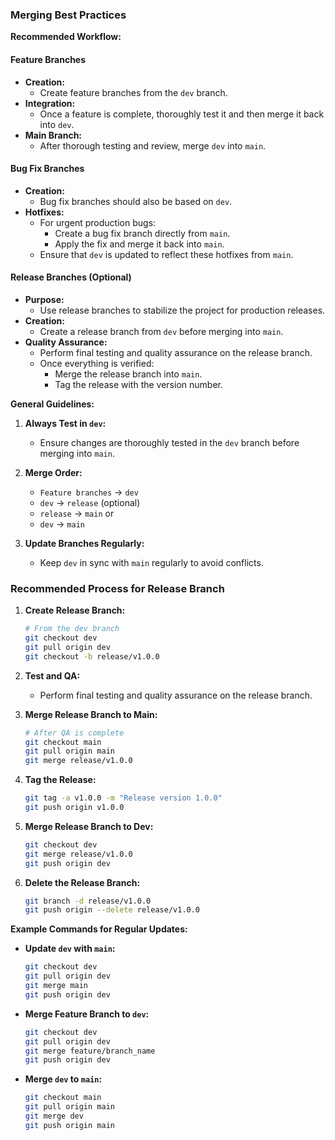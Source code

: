 
### Merging Best Practices

**Recommended Workflow:**

#### Feature Branches
- **Creation:**
  - Create feature branches from the `dev` branch.
- **Integration:**
  - Once a feature is complete, thoroughly test it and then merge it back into `dev`.
- **Main Branch:**
  - After thorough testing and review, merge `dev` into `main`.

#### Bug Fix Branches
- **Creation:**
  - Bug fix branches should also be based on `dev`.
- **Hotfixes:**
  - For urgent production bugs:
    - Create a bug fix branch directly from `main`.
    - Apply the fix and merge it back into `main`.
  - Ensure that `dev` is updated to reflect these hotfixes from `main`.

#### Release Branches (Optional)
- **Purpose:**
  - Use release branches to stabilize the project for production releases.
- **Creation:**
  - Create a release branch from `dev` before merging into `main`.
- **Quality Assurance:**
  - Perform final testing and quality assurance on the release branch.
  - Once everything is verified:
    - Merge the release branch into `main`.
    - Tag the release with the version number.

**General Guidelines:**

1. **Always Test in `dev`:**
   - Ensure changes are thoroughly tested in the `dev` branch before merging into `main`.

2. **Merge Order:**
   - `Feature branches` → `dev`
   - `dev` → `release` (optional)
   - `release` → `main` or
   - `dev` → `main`

3. **Update Branches Regularly:**
   - Keep `dev` in sync with `main` regularly to avoid conflicts.

### Recommended Process for Release Branch

1. **Create Release Branch:**
   ```bash
   # From the dev branch
   git checkout dev
   git pull origin dev
   git checkout -b release/v1.0.0
   ```

2. **Test and QA:**
   - Perform final testing and quality assurance on the release branch.

3. **Merge Release Branch to Main:**
   ```bash
   # After QA is complete
   git checkout main
   git pull origin main
   git merge release/v1.0.0
   ```

4. **Tag the Release:**
   ```bash
   git tag -a v1.0.0 -m "Release version 1.0.0"
   git push origin v1.0.0
   ```

5. **Merge Release Branch to Dev:**
   ```bash
   git checkout dev
   git merge release/v1.0.0
   git push origin dev
   ```

6. **Delete the Release Branch:**
   ```bash
   git branch -d release/v1.0.0
   git push origin --delete release/v1.0.0
   ```

**Example Commands for Regular Updates:**

- **Update `dev` with `main`:**
  ```bash
  git checkout dev
  git pull origin dev
  git merge main
  git push origin dev
  ```

- **Merge Feature Branch to `dev`:**
  ```bash
  git checkout dev
  git pull origin dev
  git merge feature/branch_name
  git push origin dev
  ```

- **Merge `dev` to `main`:**
  ```bash
  git checkout main
  git pull origin main
  git merge dev
  git push origin main
  ```
